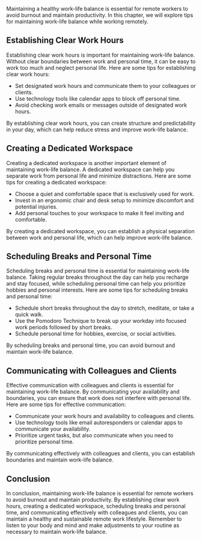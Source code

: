 
Maintaining a healthy work-life balance is essential for remote workers to avoid burnout and maintain productivity. In this chapter, we will explore tips for maintaining work-life balance while working remotely.

Establishing Clear Work Hours
-----------------------------

Establishing clear work hours is important for maintaining work-life balance. Without clear boundaries between work and personal time, it can be easy to work too much and neglect personal life. Here are some tips for establishing clear work hours:

* Set designated work hours and communicate them to your colleagues or clients.
* Use technology tools like calendar apps to block off personal time.
* Avoid checking work emails or messages outside of designated work hours.

By establishing clear work hours, you can create structure and predictability in your day, which can help reduce stress and improve work-life balance.

Creating a Dedicated Workspace
------------------------------

Creating a dedicated workspace is another important element of maintaining work-life balance. A dedicated workspace can help you separate work from personal life and minimize distractions. Here are some tips for creating a dedicated workspace:

* Choose a quiet and comfortable space that is exclusively used for work.
* Invest in an ergonomic chair and desk setup to minimize discomfort and potential injuries.
* Add personal touches to your workspace to make it feel inviting and comfortable.

By creating a dedicated workspace, you can establish a physical separation between work and personal life, which can help improve work-life balance.

Scheduling Breaks and Personal Time
-----------------------------------

Scheduling breaks and personal time is essential for maintaining work-life balance. Taking regular breaks throughout the day can help you recharge and stay focused, while scheduling personal time can help you prioritize hobbies and personal interests. Here are some tips for scheduling breaks and personal time:

* Schedule short breaks throughout the day to stretch, meditate, or take a quick walk.
* Use the Pomodoro Technique to break up your workday into focused work periods followed by short breaks.
* Schedule personal time for hobbies, exercise, or social activities.

By scheduling breaks and personal time, you can avoid burnout and maintain work-life balance.

Communicating with Colleagues and Clients
-----------------------------------------

Effective communication with colleagues and clients is essential for maintaining work-life balance. By communicating your availability and boundaries, you can ensure that work does not interfere with personal life. Here are some tips for effective communication:

* Communicate your work hours and availability to colleagues and clients.
* Use technology tools like email autoresponders or calendar apps to communicate your availability.
* Prioritize urgent tasks, but also communicate when you need to prioritize personal time.

By communicating effectively with colleagues and clients, you can establish boundaries and maintain work-life balance.

Conclusion
----------

In conclusion, maintaining work-life balance is essential for remote workers to avoid burnout and maintain productivity. By establishing clear work hours, creating a dedicated workspace, scheduling breaks and personal time, and communicating effectively with colleagues and clients, you can maintain a healthy and sustainable remote work lifestyle. Remember to listen to your body and mind and make adjustments to your routine as necessary to maintain work-life balance.

